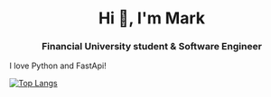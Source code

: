 <h1 align="center">Hi 👋, I'm Mark</h1>
<h3 align="center">Financial University student & Software Engineer</h3>

<text align="left">I love Python and FastApi!</text>

[![Top Langs](https://github-readme-stats.vercel.app/api/top-langs/?username=Ubermensch124&langs_count=6)](https://github.com/anuraghazra/github-readme-stats)
